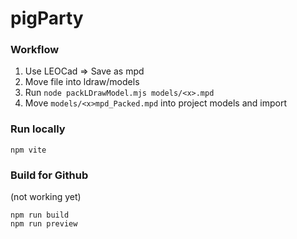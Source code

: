 # pigParty

### Workflow

1. Use LEOCad => Save as mpd
2. Move file into ldraw/models
3. Run `node packLDrawModel.mjs models/<x>.mpd`
4. Move `models/<x>mpd_Packed.mpd` into project models and import

### Run locally

```
npm vite
```

### Build for Github
(not working yet)
```
npm run build
npm run preview
```
